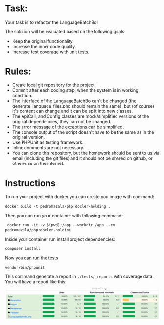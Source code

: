 # Task:
Your task is to refactor the LanguageBatchBo!

The solution will be evaluated based on the following goals:
* Keep the original functionality.
* Increase the inner code quality.
* Increase test coverage with unit tests.

# Rules:
* Create local git repository for the project.
* Commit after each coding step, when the system is in working condition.
* The interface of the LanguageBatchBo can't be changed (the generate_language_files.php should remain the same), but (of course) it's content can change and it can be split into new classes.
* The ApiCall, and Config classes are mock/simplified versions of the original dependencies, they can not be changed.
* The error message of the exceptions can be simplified.
* The console output of the script doesn't have to be the same as in the original version.
* Use PHPUnit as testing framework.
* Inline comments are not necessary.
* You can clone this repository, but the homework should be sent to us via email (including the git files) and it should not be shared on github, or otherwise on the internet. 

# Instructions

To run your project with docker you can create you image with command:
```
docker build -t pedromazala/php:docler-holding .
```

Then you can run your container with following command:
```
 docker run -it -v $(pwd):/app --workdir /app --rm pedromazala/php:docler-holding
```

Inside your container run install project dependencies:
```
composer install
```

Now you can run the tests
```
vendor/bin/phpunit
```

This command generate a report in `./tests/_reports` with coverage data.
You will have a report like this:

![](.github/resources/coverage.png)
